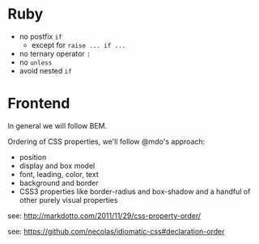# Ruby

+ no postfix `if`
  + except for `raise ... if ...`
+ no ternary operator `:`
+ no `unless`
+ avoid nested `if`

# Frontend

In general we will follow BEM.

Ordering of CSS properties, we'll follow @mdo's approach:

+ position
+ display and box model
+ font, leading, color, text
+ background and border
+ CSS3 properties like border-radius and box-shadow and a handful of other purely visual properties

see: http://markdotto.com/2011/11/29/css-property-order/

see: https://github.com/necolas/idiomatic-css#declaration-order


